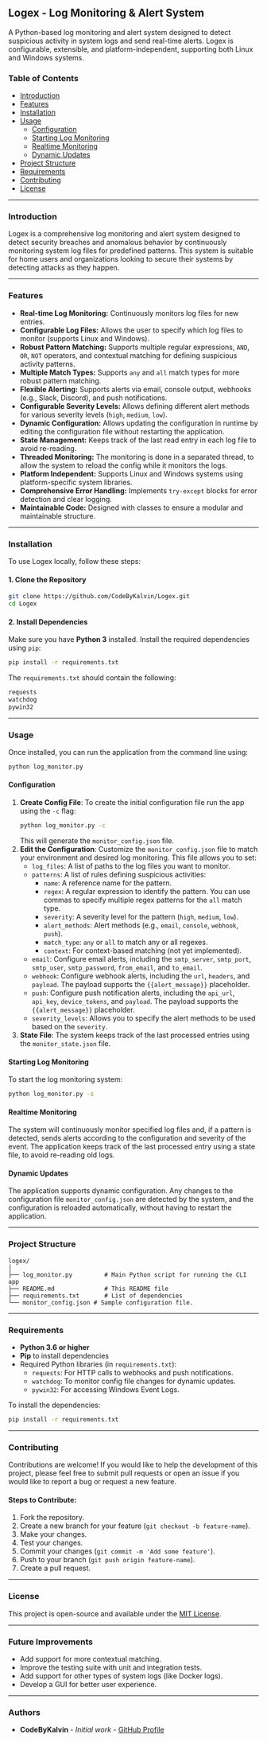 ## Logex - Log Monitoring & Alert System

A Python-based log monitoring and alert system designed to detect suspicious activity in system logs and send real-time alerts. Logex is configurable, extensible, and platform-independent, supporting both Linux and Windows systems.

### Table of Contents
- [Introduction](#introduction)
- [Features](#features)
- [Installation](#installation)
- [Usage](#usage)
  - [Configuration](#configuration)
  - [Starting Log Monitoring](#starting-log-monitoring)
  - [Realtime Monitoring](#realtime-monitoring)
  - [Dynamic Updates](#dynamic-updates)
- [Project Structure](#project-structure)
- [Requirements](#requirements)
- [Contributing](#contributing)
- [License](#license)

---

### Introduction

Logex is a comprehensive log monitoring and alert system designed to detect security breaches and anomalous behavior by continuously monitoring system log files for predefined patterns. This system is suitable for home users and organizations looking to secure their systems by detecting attacks as they happen.

---

### Features

*   **Real-time Log Monitoring:** Continuously monitors log files for new entries.
*   **Configurable Log Files:** Allows the user to specify which log files to monitor (supports Linux and Windows).
*   **Robust Pattern Matching:** Supports multiple regular expressions, `AND`, `OR`, `NOT` operators, and contextual matching for defining suspicious activity patterns.
*   **Multiple Match Types:** Supports `any` and `all` match types for more robust pattern matching.
*   **Flexible Alerting:** Supports alerts via email, console output, webhooks (e.g., Slack, Discord), and push notifications.
*   **Configurable Severity Levels:** Allows defining different alert methods for various severity levels (`high`, `medium`, `low`).
*   **Dynamic Configuration:** Allows updating the configuration in runtime by editing the configuration file without restarting the application.
*   **State Management:** Keeps track of the last read entry in each log file to avoid re-reading.
*  **Threaded Monitoring:** The monitoring is done in a separated thread, to allow the system to reload the config while it monitors the logs.
*   **Platform Independent:** Supports Linux and Windows systems using platform-specific system libraries.
*   **Comprehensive Error Handling:** Implements `try-except` blocks for error detection and clear logging.
*   **Maintainable Code:** Designed with classes to ensure a modular and maintainable structure.

---

### Installation

To use Logex locally, follow these steps:

#### 1. Clone the Repository

```bash
git clone https://github.com/CodeByKalvin/Logex.git
cd Logex
```

#### 2. Install Dependencies

Make sure you have **Python 3** installed. Install the required dependencies using `pip`:

```bash
pip install -r requirements.txt
```

The `requirements.txt` should contain the following:
```txt
requests
watchdog
pywin32
```

---

### Usage

Once installed, you can run the application from the command line using:

```bash
python log_monitor.py
```

#### Configuration

1. **Create Config File**: To create the initial configuration file run the app using the `-c` flag:
    ```bash
    python log_monitor.py -c
    ```
    This will generate the `monitor_config.json` file.
2. **Edit the Configuration**: Customize the `monitor_config.json` file to match your environment and desired log monitoring. This file allows you to set:
    *   `log_files`: A list of paths to the log files you want to monitor.
    *   `patterns`: A list of rules defining suspicious activities:
        *   `name`: A reference name for the pattern.
        *   `regex`: A regular expression to identify the pattern. You can use commas to specify multiple regex patterns for the `all` match type.
        *   `severity`: A severity level for the pattern (`high`, `medium`, `low`).
        *   `alert_methods`: Alert methods (e.g., `email`, `console`, `webhook`, `push`).
        *   `match_type`:  `any` or `all` to match any or all regexes.
        *   `context`: For context-based matching (not yet implemented).
    *   `email`: Configure email alerts, including the `smtp_server`, `smtp_port`, `smtp_user`, `smtp_password`, `from_email`, and `to_email`.
    *   `webhook`: Configure webhook alerts, including the `url`, `headers`, and `payload`. The payload supports the `{{alert_message}}` placeholder.
    *   `push`: Configure push notification alerts, including the `api_url`, `api_key`, `device_tokens`, and `payload`. The payload supports the `{{alert_message}}` placeholder.
    * `severity_levels`: Allows you to specify the alert methods to be used based on the `severity`.
3. **State File**: The system keeps track of the last processed entries using the `monitor_state.json` file.

#### Starting Log Monitoring

To start the log monitoring system:

```bash
python log_monitor.py -s
```

#### Realtime Monitoring

The system will continuously monitor specified log files and, if a pattern is detected, sends alerts according to the configuration and severity of the event. The application keeps track of the last processed entry using a state file, to avoid re-reading old logs.

#### Dynamic Updates

The application supports dynamic configuration. Any changes to the configuration file `monitor_config.json` are detected by the system, and the configuration is reloaded automatically, without having to restart the application.

---

### Project Structure

```
logex/
│
├── log_monitor.py         # Main Python script for running the CLI app
├── README.md              # This README file
├── requirements.txt       # List of dependencies
└── monitor_config.json # Sample configuration file.
```

---

### Requirements

-   **Python 3.6 or higher**
-   **Pip** to install dependencies
-   Required Python libraries (in `requirements.txt`):
    -   `requests`: For HTTP calls to webhooks and push notifications.
    -   `watchdog`: To monitor config file changes for dynamic updates.
    -   `pywin32`: For accessing Windows Event Logs.

To install the dependencies:

```bash
pip install -r requirements.txt
```

---

### Contributing

Contributions are welcome! If you would like to help the development of this project, please feel free to submit pull requests or open an issue if you would like to report a bug or request a new feature.

#### Steps to Contribute:

1. Fork the repository.
2. Create a new branch for your feature (`git checkout -b feature-name`).
3. Make your changes.
4. Test your changes.
5. Commit your changes (`git commit -m 'Add some feature'`).
6. Push to your branch (`git push origin feature-name`).
7. Create a pull request.

---

### License

This project is open-source and available under the [MIT License](LICENSE).

---

### Future Improvements

- Add support for more contextual matching.
- Improve the testing suite with unit and integration tests.
- Add support for other types of system logs (like Docker logs).
- Develop a GUI for better user experience.

---

### Authors

-   **CodeByKalvin** - *Initial work* - [GitHub Profile](https://github.com/codebykalvin)

